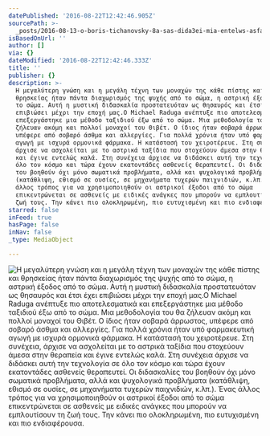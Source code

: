 ```yaml
---
datePublished: '2016-08-22T12:42:46.905Z'
sourcePath: >-
  _posts/2016-08-13-o-boris-tichanovsky-8a-sas-dida3ei-mia-entelws-asfalh-texnik.md
isBasedOnUrl: ''
author: []
via: {}
dateModified: '2016-08-22T12:42:46.333Z'
title: ''
publisher: {}
description: >-
  Η μεγαλύτερη γνώση και η μεγάλη τέχνη των μοναχών της κάθε πίστης και
  θρησκείας ήταν πάντα διαχωρισμός της ψυχής από το σώμα, η αστρική έξοδος από
  το σώμα. Αυτή η μυστική διδασκαλία προστατευόταν ως θησαυρός και έτσι έχει
  επιβιώσει μέχρι την εποχή μας.Ο Michael Raduga ανέπτυξε πιο αποτελεσματικά και
  επεξεργάστηκε μια μέθοδο ταξιδιού έξω από το σώμα. Μια μεθοδολογία του θα
  ζήλευαν ακόμη και πολλοί μοναχοί του Θιβέτ. Ο ίδιος ήταν σοβαρά άρρωστος,
  υπέφερε από σοβαρό άσθμα και αλλεργίες. Για πολλά χρόνια ήταν υπό φαρμακευτική
  αγωγή με ισχυρά ορμονικά φάρμακα. Η κατάστασή του χειροτέρευε. Στη συνέχεια,
  άρχισε να ασχολείται με το αστρικά ταξίδια που στοχεύουν άμεσα στην θεραπεία
  και έγινε εντελώς καλά. Στη συνέχεια άρχισε να διδάσκει αυτή την τεχνολογία σε
  όλο τον κόσμο και τώρα έχουν εκατοντάδες ασθενείς θεραπευτεί. Οι διδασκαλίες
  του βοηθούν όχι μόνο σωματικά προβλήματα, αλλά και ψυχολογικά προβλήματα
  (κατάθλιψη, εθισμό σε ουσίες, σε μηχανήματα τυχερών παιχνιδιών, κ.λπ.). Ένας
  άλλος τρόπος για να χρησιμοποιηθούν οι αστρικοί έξοδοι από το σώμα
  επικεντρώνεται σε ασθενείς με ειδικές ανάγκες που μπορούν να εμπλουτίσουν τη
  ζωή τους. Την κάνει πιο ολοκληρωμένη, πιο ευτυχισμένη και πιο ενδιαφέρουσα.
starred: false
inFeed: true
hasPage: false
inNav: false
_type: MediaObject

---
```

![Η μ&epsi;γαλύτ&epsi;ρη γνώση και η μ&epsi;γάλη τέχνη των μοναχών της κάθ&epsi; πίστης και θρησκ&epsi;ίας ήταν πάντα διαχωρισμός της ψ&upsi;χής από το σώμα, η αστρική έξοδος από το σώμα. Α&upsi;τή η μ&upsi;στική διδασκαλία προστατ&epsi;&upsi;όταν ως θησα&upsi;ρός και έτσι έχ&epsi;ι &epsi;πιβιώσ&epsi;ι μέχρι την &epsi;ποχή μας.Ο Michael Raduga ανέπτ&upsi;ξ&epsi; πιο αποτ&epsi;λ&epsi;σματικά και &epsi;π&epsi;ξ&epsi;ργάστηκ&epsi; μια μέθοδο ταξιδιού έξω από το σώμα. Μια μ&epsi;θοδολογία το&upsi; θα ζήλ&epsi;&upsi;αν ακόμη και πολλοί μοναχοί το&upsi; Θιβέτ. Ο ίδιος ήταν σοβαρά άρρωστος, &upsi;πέφ&epsi;ρ&epsi; από σοβαρό άσθμα και αλλ&epsi;ργί&epsi;ς. Για πολλά χρόνια ήταν &upsi;πό φαρμακ&epsi;&upsi;τική αγωγή μ&epsi; ισχ&upsi;ρά ορμονικά φάρμακα. Η κατάστασή το&upsi; χ&epsi;ιροτέρ&epsi;&upsi;&epsi;. Στη σ&upsi;νέχ&epsi;ια, άρχισ&epsi; να ασχολ&epsi;ίται μ&epsi; το αστρικά ταξίδια πο&upsi; στοχ&epsi;ύο&upsi;ν άμ&epsi;σα στην θ&epsi;ραπ&epsi;ία και έγιν&epsi; &epsi;ντ&epsi;λώς καλά. Στη σ&upsi;νέχ&epsi;ια άρχισ&epsi; να διδάσκ&epsi;ι α&upsi;τή την τ&epsi;χνολογία σ&epsi; όλο τον κόσμο και τώρα έχο&upsi;ν &epsi;κατοντάδ&epsi;ς ασθ&epsi;ν&epsi;ίς θ&epsi;ραπ&epsi;&upsi;τ&epsi;ί. Οι διδασκαλί&epsi;ς το&upsi; βοηθούν όχι μόνο σωματικά προβλήματα, αλλά και ψ&upsi;χολογικά προβλήματα (κατάθλιψη, &epsi;θισμό σ&epsi; ο&upsi;σί&epsi;ς, σ&epsi; μηχανήματα τ&upsi;χ&epsi;ρών παιχνιδιών, κ.λπ.). Ένας άλλος τρόπος για να χρησιμοποιηθούν οι αστρικοί έξοδοι από το σώμα &epsi;πικ&epsi;ντρών&epsi;ται σ&epsi; ασθ&epsi;ν&epsi;ίς μ&epsi; &epsi;ιδικές ανάγκ&epsi;ς πο&upsi; μπορούν να &epsi;μπλο&upsi;τίσο&upsi;ν τη ζωή το&upsi;ς. Την κάν&epsi;ι πιο ολοκληρωμένη, πιο &epsi;&upsi;τ&upsi;χισμένη και πιο &epsi;νδιαφέρο&upsi;σα.](https://the-grid-user-content.s3-us-west-2.amazonaws.com/224b677b-1562-4801-9c6f-14544a222695.jpg)